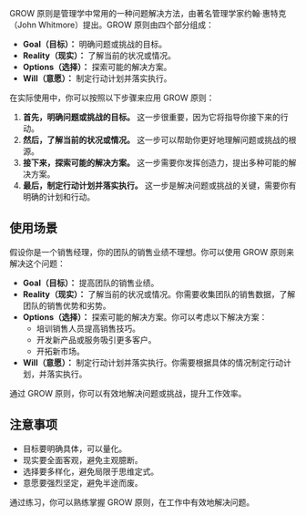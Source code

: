 GROW 原则是管理学中常用的一种问题解决方法，由著名管理学家约翰·惠特克（John Whitmore）提出。GROW 原则由四个部分组成：

*   **Goal（目标）：** 明确问题或挑战的目标。
*   **Reality（现实）：** 了解当前的状况或情况。
*   **Options（选择）：** 探索可能的解决方案。
*   **Will（意愿）：** 制定行动计划并落实执行。

在实际使用中，你可以按照以下步骤来应用 GROW 原则：

1.  **首先，明确问题或挑战的目标。** 这一步很重要，因为它将指导你接下来的行动。
2.  **然后，了解当前的状况或情况。** 这一步可以帮助你更好地理解问题或挑战的根源。
3.  **接下来，探索可能的解决方案。** 这一步需要你发挥创造力，提出多种可能的解决方案。
4.  **最后，制定行动计划并落实执行。** 这一步是解决问题或挑战的关键，需要你有明确的计划和行动。

## 使用场景

假设你是一个销售经理，你的团队的销售业绩不理想。你可以使用 GROW 原则来解决这个问题：

*   **Goal（目标）：** 提高团队的销售业绩。
*   **Reality（现实）：** 了解当前的状况或情况。你需要收集团队的销售数据，了解团队的销售优势和劣势。
*   **Options（选择）：** 探索可能的解决方案。你可以考虑以下解决方案：
    *   培训销售人员提高销售技巧。
    *   开发新产品或服务吸引更多客户。
    *   开拓新市场。
*   **Will（意愿）：** 制定行动计划并落实执行。你需要根据具体的情况制定行动计划，并落实执行。

通过 GROW 原则，你可以有效地解决问题或挑战，提升工作效率。

## 注意事项

*   目标要明确具体，可以量化。
*   现实要全面客观，避免主观臆断。
*   选择要多样化，避免局限于思维定式。
*   意愿要强烈坚定，避免半途而废。

通过练习，你可以熟练掌握 GROW 原则，在工作中有效地解决问题。

